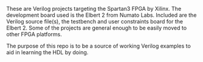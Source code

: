These are Verilog projects targeting the Spartan3 FPGA by Xilinx.  The development board used is the Elbert 2 from Numato Labs.  Included are the Verilog source file(s), the testbench and user constraints board for the Elbert 2.  Some of the projects are general enough to be easily moved to other FPGA platforms.

The purpose of this repo is to be a source of working Verilog examples to aid in learning the HDL by doing.
